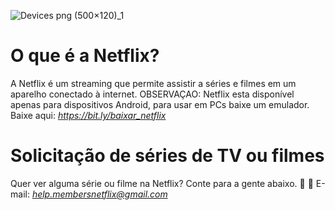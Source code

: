 ![Devices png (500×120)_1](https://github.com/user-attachments/assets/771336df-7e13-49b8-8f1c-2a2285257eed)
# O que é a Netflix?
A Netflix é um streaming que permite assistir a séries e filmes em um aparelho conectado à internet. 
OBSERVAÇAO: Netflix esta disponível apenas para dispositivos Android, para usar em PCs baixe um emulador.
Baixe aqui: *https://bit.ly/baixar_netflix*

# Solicitação de séries de TV ou filmes
Quer ver alguma série ou filme na Netflix? Conte para a gente abaixo. 🎁
📩 E-mail: *help.membersnetflix@gmail.com*
